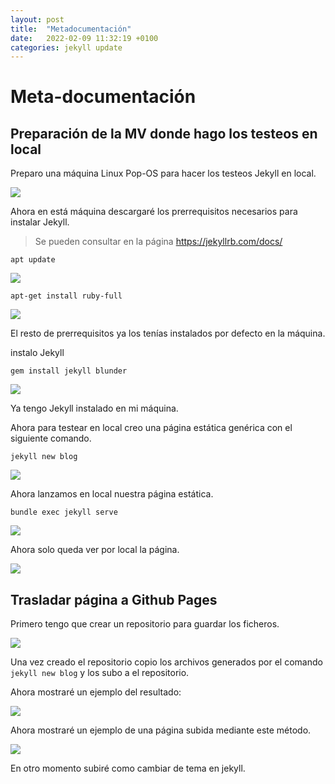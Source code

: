 ```yaml
---
layout: post
title:  "Metadocumentación"
date:   2022-02-09 11:32:19 +0100
categories: jekyll update
---
```

# Meta-documentación

## Preparación de la MV donde hago los testeos en local

Preparo una máquina Linux Pop-OS para hacer los testeos Jekyll en local.

![](https://github.com/MaTthewSsD/Fotos/blob/main/Screenshot_10.png?raw=true)

Ahora en está máquina descargaré los prerrequisitos necesarios para instalar Jekyll.

> Se pueden consultar en la página https://jekyllrb.com/docs/

`apt update`

![](https://github.com/MaTthewSsD/Fotos/blob/main/Screenshot_1.png?raw=true)

`apt-get install ruby-full`

![](https://github.com/MaTthewSsD/Fotos/blob/main/2.png?raw=true)

El resto de prerrequisitos ya los tenías instalados por defecto en la máquina.

instalo Jekyll

`gem install jekyll blunder`

![](https://github.com/MaTthewSsD/Fotos/blob/main/3.png?raw=true)

Ya tengo Jekyll instalado en mi máquina.

Ahora para testear en local creo una página estática genérica con el siguiente comando.

`jekyll new blog`

![](https://github.com/MaTthewSsD/Fotos/blob/main/4.png?raw=true)

Ahora lanzamos en local nuestra página estática.

`bundle exec jekyll serve`

![](https://github.com/MaTthewSsD/Fotos/blob/main/5.png?raw=true)

Ahora solo queda ver por local la página.

![](https://github.com/MaTthewSsD/Fotos/blob/main/6.png?raw=true)
## Trasladar página a Github Pages

Primero tengo que crear un repositorio para guardar los ficheros.

![](https://github.com/MaTthewSsD/Fotos/blob/main/7.png?raw=true)

Una vez creado el repositorio copio los archivos generados por el comando `jekyll new blog` y los subo a el repositorio.

Ahora mostraré un ejemplo del resultado:

![](https://github.com/MaTthewSsD/Fotos/blob/main/8.png?raw=true)

Ahora mostraré un ejemplo de una página subida mediante este método.

![](https://github.com/MaTthewSsD/Fotos/blob/main/9.png?raw=true)

En otro momento subiré como cambiar de tema en jekyll.
